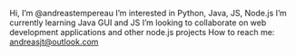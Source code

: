 Hi, I’m @andreastempereau
I’m interested in Python, Java, JS, Node.js
I’m currently learning Java GUI and JS
I’m looking to collaborate on web development applications and other node.js projects
How to reach me: andreasjt@outlook.com



